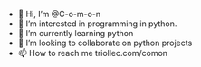 - 👋 Hi, I’m @C-o-m-o-n
- 👀 I’m interested in programming in python.
- 🌱 I’m currently learning python
- 💞️ I’m looking to collaborate on python projects
- 📫 How to reach me triollec.com/comon

<!---
C-o-m-o-n/C-o-m-o-n is a ✨ special ✨ repository because its `README.md` (this file) appears on your GitHub profile.
You can click the Preview link to take a look at your changes.
--->
